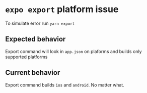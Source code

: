 # `expo export` platform issue
To simulate error run `yarn export`

## Expected behavior
Export command will look in `app.json` on plaforms and builds only supported platforms

## Current behavior
Export command builds `ios` and `android`. No matter what.

